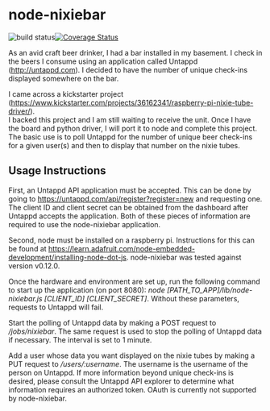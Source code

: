 # node-nixiebar
![build status](https://travis-ci.org/mcchicken/node-nixiebar.svg?branch=master)[![Coverage Status](https://coveralls.io/repos/mcchicken/node-nixiebar/badge.svg?branch=master)](https://coveralls.io/r/mcchicken/node-nixiebar?branch=master)

As an avid craft beer drinker, I had a bar installed in my basement.  I check in the beers I consume using an 
application called Untappd (http://untappd.com).  I decided to have the number of unique check-ins displayed somewhere 
on the bar. 

I came across a kickstarter project (https://www.kickstarter.com/projects/36162341/raspberry-pi-nixie-tube-driver/).  
I backed this project and I am still waiting to receive the unit.  Once I have the board and python driver, I will port 
it to node and complete this project.  The basic use is to poll Untappd for the number of unique beer check-ins for a 
given user(s) and then to display that number on the nixie tubes.


## Usage Instructions

First, an Untappd API application must be accepted.  This can be done by going to 
https://untappd.com/api/register?register=new and requesting one.  The client ID and client secret can be obtained from 
the dashboard after Untappd accepts the application.  Both of these pieces of information are required to use the 
node-nixiebar application.

Second, node must be installed on a raspberry pi.  Instructions for this can be found at 
https://learn.adafruit.com/node-embedded-development/installing-node-dot-js.  node-nixiebar was tested against version 
v0.12.0.

Once the hardware and environment are set up, run the following command to start up the application (on port 8080): 
<I>node [PATH_TO_APP]/lib/node-nixiebar.js [CLIENT_ID] [CLIENT_SECRET]</I>.  Without these parameters, requests to 
Untappd will fail.

Start the polling of Untappd data by making a POST request to <I>/jobs/nixiebar</I>.  The same request is used to stop 
the polling of Untappd data if necessary.  The interval is set to 1 minute.

Add a user whose data you want displayed on the nixie tubes by making a PUT request to <I>/users/:username</I>.  The 
username is the username of the person on Untappd.  If more information beyond unique check-ins is desired, please 
consult the Untappd API explorer to determine what information requires an authorized token.  OAuth is currently not 
supported by node-nixiebar.